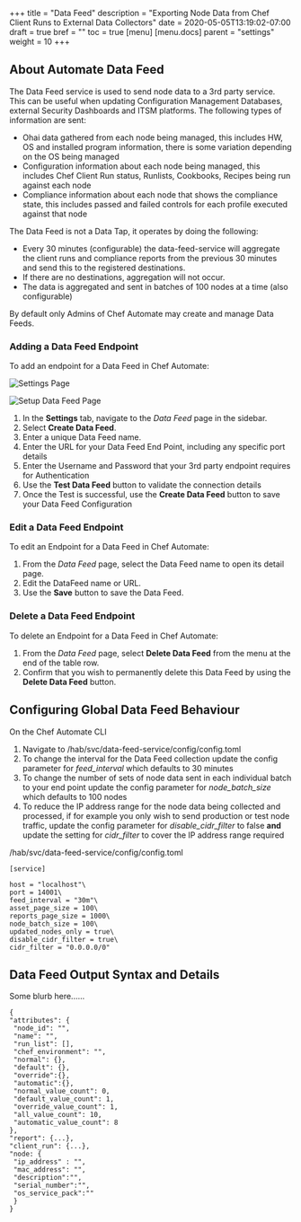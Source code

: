 +++
title = "Data Feed"
description = "Exporting Node Data from Chef Client Runs to External Data Collectors"
date = 2020-05-05T13:19:02-07:00
draft = true
bref = ""
toc = true
[menu]
  [menu.docs]
    parent = "settings"
    weight = 10
+++

## About Automate Data Feed

The Data Feed service is used to send node data to a 3rd party service. This can be useful when updating Configuration Management Databases, external Security Dashboards and ITSM platforms.
The following types of information are sent:
 
 - Ohai data gathered from each node being managed, this includes HW, OS and installed program information, there is some variation depending on the OS being managed
 - Configuration information about each node being managed, this includes Chef Client Run status, Runlists, Cookbooks, Recipes being run against each node
 - Compliance information about each node that shows the compliance state, this includes passed and failed controls for each profile executed against that node

The Data Feed is not a Data Tap, it operates by doing the following:

- Every 30 minutes (configurable) the data-feed-service will aggregate the client runs and compliance reports from the previous 30 minutes and send this to the registered destinations.
- If there are no destinations, aggregation will not occur.
- The data is aggregated and sent in batches of 100 nodes at a time (also configurable)


By default only Admins of Chef Automate may create and manage Data Feeds.

### Adding a Data Feed Endpoint

To add an endpoint for a Data Feed in Chef Automate:

![Settings Page](/images/docs/settings_data_feed.png)

![Setup Data Feed Page](/images/docs/filled_form_create_data_feed.png)

1. In the **Settings** tab, navigate to the _Data Feed_ page in the sidebar.
1. Select **Create Data Feed**.
1. Enter a unique Data Feed name.
1. Enter the URL for your Data Feed End Point, including any specific port details
1. Enter the Username and Password that your 3rd party endpoint requires for Authentication
1. Use the **Test Data Feed** button to validate the connection details
1. Once the Test is successful, use the **Create Data Feed** button to save your Data Feed Configuration

### Edit a Data Feed Endpoint

To edit an Endpoint for a Data Feed in Chef Automate:

1. From the _Data Feed_ page, select the Data Feed name to open its detail page.
1. Edit the DataFeed name or URL.
1. Use the **Save** button to save the Data Feed.

### Delete a Data Feed Endpoint

To delete an Endpoint for a Data Feed in Chef Automate:

1. From the _Data Feed_ page, select **Delete Data Feed** from the menu at the end of the table row.
1. Confirm that you wish to permanently delete this Data Feed by using the **Delete Data Feed** button.

## Configuring Global Data Feed Behaviour

On the Chef Automate CLI

1. Navigate to /hab/svc/data-feed-service/config/config.toml
1. To change the interval for the Data Feed collection update the config parameter for *feed_interval* which defaults to 30 minutes
1. To change the number of sets of node data sent in each individual batch to your end point update the config parameter for *node_batch_size* which defaults to 100 nodes
1. To reduce the IP address range for the node data being collected and processed, if for example you only wish to send production or test node traffic, update the config parameter for *disable_cidr_filter* to false **and** update the setting for *cidr_filter* to cover the IP address range required

/hab/svc/data-feed-service/config/config.toml

    [service]

    host = "localhost"\
    port = 14001\
    feed_interval = "30m"\
    asset_page_size = 100\
    reports_page_size = 1000\
    node_batch_size = 100\
    updated_nodes_only = true\
    disable_cidr_filter = true\
    cidr_filter = "0.0.0.0/0"

## Data Feed Output Syntax and Details

Some blurb here......

    {
    "attributes": {
     "node_id": "",
     "name": "",
     "run_list": [],
     "chef_environment": "",
     "normal": {},
     "default": {},
     "override":{},
     "automatic":{},
     "normal_value_count": 0,
     "default_value_count": 1,
     "override_value_count": 1,
     "all_value_count": 10,
     "automatic_value_count": 8
    },
    "report": {...},
    "client_run": {...},
    "node: {
     "ip_address" : "",
     "mac_address": "",
     "description":"",
     "serial_number":"",
     "os_service_pack":""
     }
    }


